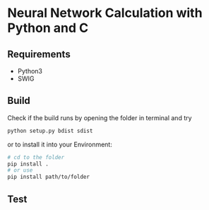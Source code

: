 # Neural Network Calculation with Python and C

## Requirements

- Python3
- SWIG

## Build

Check if the build runs by opening the folder in terminal and try

```bash
python setup.py bdist sdist
```

or to install it into your Environment: 

```bash
# cd to the folder
pip install .
# or use
pip install path/to/folder
```

## Test
